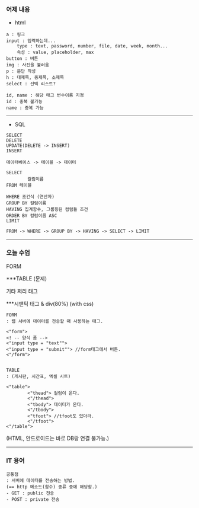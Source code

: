 ### 어제 내용
- html
```
a : 링크  
input : 입력하는데...  
    type : text, password, number, file, date, week, month...  
    속성 : value, placeholder, max  
button : 버튼  
img : 사진을 불러옴  
p : 문단 작성  
h : 대제목, 중제목, 소제목  
select : 선텍 리스트?

id, name : 해당 태그 변수이름 지정  
id : 중복 불가능  
name : 중복 가능
```

---
- SQL
```
SELECT
DELETE
UPDATE(DELETE -> INSERT)
INSERT

데이터베이스 -> 테이블 -> 데이터

SELECT
        컬럼이름
FROM 테이블

WHERE 조건식 (연산자)
GROUP BY 컬럼이름
HAVING 집계함수, 그룹핑된 컴럼들 조건
ORDER BY 컬럼이름 ASC
LIMIT

FROM -> WHERE -> GROUP BY -> HAVING -> SELECT -> LIMIT
```
---
### 오늘 수업

FORM

***TABLE (문제)

기타 쩌리 태그

***시맨틱 태그 & div(80%) (with css)
```
FORM 
: 웹 서버에 데이터를 전송할 때 사용하는 태그.

<"form"> 
<! -- 양식 폼 -->
<"input type = "text"">
<"input type = "submit""> //form태그에서 버튼.
<"/form">


TABLE 
: (게시판, 시간표, 엑셀 시트)

<"table">
        <"thead"> 컬럼이 온다.
        <"/thead"> 
        <"tbody"> 데이터가 온다.
        <"/tbody">
        <"tfoot"> //tfoot도 있더라.
        <"/tfoot">
<"/table">
```
(HTML, 안드로이드는 바로 DB랑 연결 불가능.)

---
### IT 용어

```
공통점 
: 서버에 데이터를 전송하는 방법.
(== http 메소드(함수) 종류 중에 해당함.)
- GET : public 전송
- POST : private 전송
```